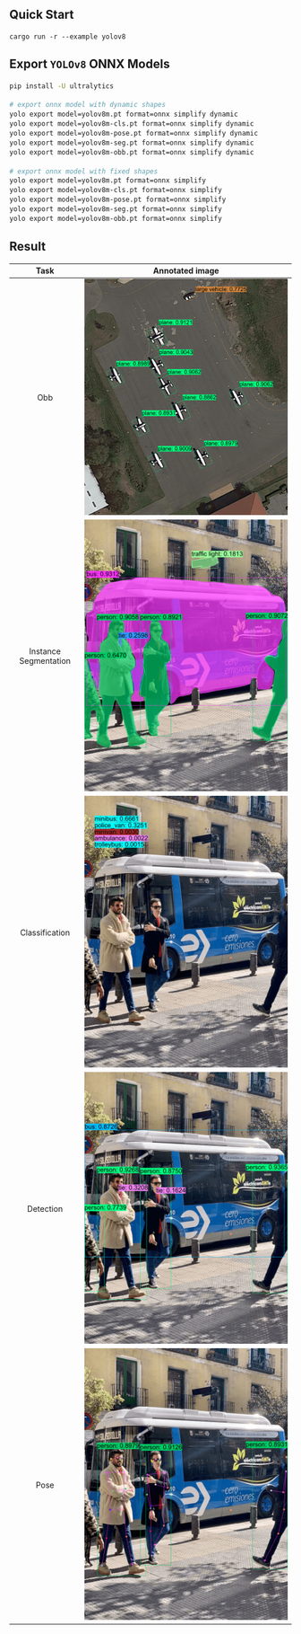 ## Quick Start

```shell
cargo run -r --example yolov8
```

## Export `YOLOv8` ONNX Models

```bash
pip install -U ultralytics

# export onnx model with dynamic shapes
yolo export model=yolov8m.pt format=onnx simplify dynamic
yolo export model=yolov8m-cls.pt format=onnx simplify dynamic
yolo export model=yolov8m-pose.pt format=onnx simplify dynamic
yolo export model=yolov8m-seg.pt format=onnx simplify dynamic
yolo export model=yolov8m-obb.pt format=onnx simplify dynamic

# export onnx model with fixed shapes
yolo export model=yolov8m.pt format=onnx simplify
yolo export model=yolov8m-cls.pt format=onnx simplify
yolo export model=yolov8m-pose.pt format=onnx simplify
yolo export model=yolov8m-seg.pt format=onnx simplify
yolo export model=yolov8m-obb.pt format=onnx simplify
```

## Result

|         Task         | Annotated image       |
| :-------------------: | --------------------- |
| Obb | ![img](./demo-obb.png)  |
| Instance Segmentation | ![img](./demo-seg.png)  |
|    Classification    | ![img](./demo-cls.png)  |
|       Detection       | ![img](./demo-det.png)  |
|         Pose         | ![img](./demo-pose.png) |
